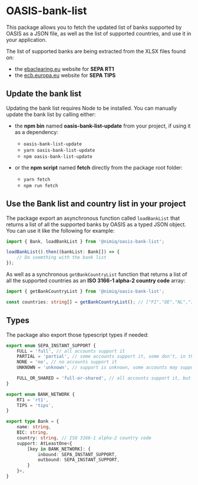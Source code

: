 # OASIS-bank-list

This package allows you to fetch the updated list of banks supported by OASIS as a JSON file, as well as the list of supported countries, and use it in your application.

The list of supported banks are being extracted from the XLSX files found on:

- the [ebaclearing.eu](https://www.ebaclearing.eu/services/rt1/participants/) website for **SEPA RT1**
- the [ecb.europa.eu](https://www.ecb.europa.eu/paym/target/tips/facts/html/index.en.html) website for **SEPA TIPS**

## Update the bank list

Updating the bank list requires Node to be installed.
You can manually update the bank list by calling either:

- the **npm bin** named **oasis-bank-list-update** from your project, if using it as a dependency:
  - `oasis-bank-list-update`
  - `yarn oasis-bank-list-update`
  - `npm oasis-bank-list-update`

- or the **npm script** named **fetch** directly from the package root folder:
  - `yarn fetch`
  - `npm run fetch`

## Use the Bank list and country list in your project

The package export an asynchronous function called `loadBankList` that returns a list of all the supported banks by OASIS as a typed JSON object. You can use it like the following for example:

```typescript
import { Bank, loadBankList } from '@nimiq/oasis-bank-list';

loadBankList().then((bankList: Bank[]) => {
    // Do soemthing with the bank list
});
```

As well as a synchronous `getBankCountryList` function that returns a list of all the supported countries as an **ISO 3166-1 alpha-2 country code** array:

```typescript
import { getBankCountryList } from '@nimiq/oasis-bank-list';

const countries: string[] = getBankCountryList(); // ["FI","DE","NL","IT", ...]
```

## Types

The package also export those typescript types if needed:

```typescript
export enum SEPA_INSTANT_SUPPORT {
    FULL = 'full', // all accounts support it
    PARTIAL = 'partial', // some accounts support it, some don't, in the same bank
    NONE = 'no', // no accounts support it
    UNKNOWN = 'unknown', // support is unknown, some accounts may support it sometimes, sometimes not 🤷

    FULL_OR_SHARED = 'full-or-shared', // all accounts support it, but some are using generic iban, some individual ones
}

export enum BANK_NETWORK {
    RT1 = 'rt1',
    TIPS = 'tips',
}

export type Bank = {
    name: string,
    BIC: string,
    country: string, // ISO 3166-1 alpha-2 country code
    support: AtLeastOne<{
        [key in BANK_NETWORK]: {
            inbound: SEPA_INSTANT_SUPPORT,
            outbound: SEPA_INSTANT_SUPPORT,
        }
    }>,
}
```
